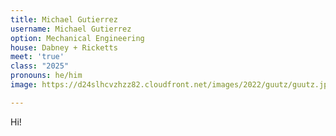 ```yaml
---
title: Michael Gutierrez
username: Michael Gutierrez
option: Mechanical Engineering
house: Dabney + Ricketts
meet: 'true'
class: "2025"
pronouns: he/him
image: https://d24slhcvzhzz82.cloudfront.net/images/2022/guutz/guutz.jpg

---
```

Hi!